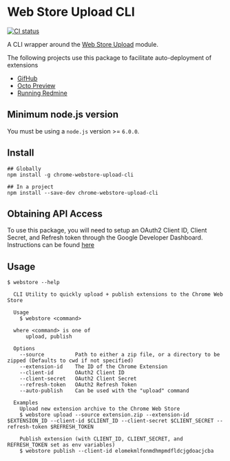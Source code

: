 # Web Store Upload CLI

[![CI status](https://travis-ci.org/DrewML/chrome-webstore-upload-cli.svg)](https://travis-ci.org/DrewML/chrome-webstore-upload-cli)

A CLI wrapper around the [Web Store Upload](https://github.com/DrewML/chrome-webstore-upload) module.

The following projects use this package to facilitate auto-deployment of extensions
- [GifHub](https://github.com/DrewML/GifHub)
- [Octo Preview](https://github.com/DrewML/octo-preview)
- [Running Redmine](https://github.com/paulmolluzzo/running-redmine)

## Minimum node.js version

You must be using a `node.js` version >= `6.0.0`.

## Install

```shell
## Globally
npm install -g chrome-webstore-upload-cli

## In a project
npm install --save-dev chrome-webstore-upload-cli
```

## Obtaining API Access

To use this package, you will need to setup an OAuth2 Client ID, Client Secret, and Refresh token through the Google Developer Dashboard. Instructions can be found [here](https://developer.chrome.com/webstore/using_webstore_api)

## Usage

```
$ webstore --help

  CLI Utility to quickly upload + publish extensions to the Chrome Web Store

  Usage
    $ webstore <command>

  where <command> is one of
      upload, publish

  Options
    --source          Path to either a zip file, or a directory to be zipped (Defaults to cwd if not specified)
    --extension-id    The ID of the Chrome Extension
    --client-id       OAuth2 Client ID
    --client-secret   OAuth2 Client Secret
    --refresh-token   OAuth2 Refresh Token
    --auto-publish    Can be used with the "upload" command

  Examples
    Upload new extension archive to the Chrome Web Store
    $ webstore upload --source extension.zip --extension-id $EXTENSION_ID --client-id $CLIENT_ID --client-secret $CLIENT_SECRET --refresh-token $REFRESH_TOKEN

    Publish extension (with CLIENT_ID, CLIENT_SECRET, and REFRESH_TOKEN set as env variables)
    $ webstore publish --client-id elomekmlfonmdhmpmdfldcjgdoacjcba
```
